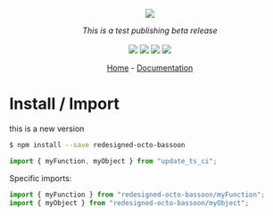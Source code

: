 <p align="center">
    <img src="https://user-images.githubusercontent.com/6702424/80216211-00ef5280-863e-11ea-81de-59f3a3d4b8e4.png">  
</p>
<p align="center">
    <i>This is a test publishing beta release</i>
    <br>
    <br>
    <img src="https://github.com/garronej/redesigned-octo-bassoon/workflows/ci/badge.svg?branch=main">
    <img src="https://img.shields.io/bundlephobia/minzip/redesigned-octo-bassoon">
    <img src="https://img.shields.io/npm/dw/redesigned-octo-bassoon">
    <img src="https://img.shields.io/npm/l/redesigned-octo-bassoon">
</p>
<p align="center">
  <a href="https://github.com/garronej/redesigned-octo-bassoon">Home</a>
  -
  <a href="https://github.com/garronej/redesigned-octo-bassoon">Documentation</a>
</p>

# Install / Import

this is a new version

```bash
$ npm install --save redesigned-octo-bassoon
```

```typescript
import { myFunction, myObject } from "update_ts_ci";
```

Specific imports:

```typescript
import { myFunction } from "redesigned-octo-bassoon/myFunction";
import { myObject } from "redesigned-octo-bassoon/myObject";
```
